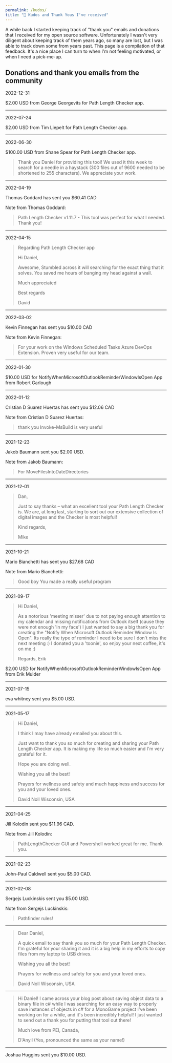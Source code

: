```yaml
---
permalink: /kudos/
title: "🙏 Kudos and Thank Yous I've received"
---
```


A while back I started keeping track of "thank you" emails and donations that I received for my open source software.
Unfortunately I wasn't very diligent about keeping track of them years ago, so many are lost, but I was able to track down some from years past.
This page is a compilation of that feedback.
It's a nice place I can turn to when I'm not feeling motivated, or when I need a pick-me-up.

## Donations and thank you emails from the community

2022-12-31

$2.00 USD from George Georgevits for Path Length Checker app.

---

2022-07-24

$2.00 USD from Tim Liepelt for Path Length Checker app.

---

2022-06-30

$100.00 USD from Shane Spear for Path Length Checker app.

> Thank you Daniel for providing this tool!
> We used it this week to search for a needle in a haystack (300 files out of 9600 needed to be shortened to 255 characters).
> We appreciate your work.

---

2022-04-19

Thomas Goddard has sent you $60.41 CAD

Note from Thomas Goddard:

> Path Length Checker v1.11.7 - This tool was perfect for what I needed.
> Thank you!

---

2022-04-15

> Regarding Path Length Checker app
>
> Hi Daniel,
>
> Awesome,
> Stumbled across it will searching for the exact thing that it solves.
> You saved me hours of banging my head against a wall.
>
> Much appreciated
>
> Best regards
>
> David

---

2022-03-02

Kevin Finnegan has sent you $10.00 CAD

Note from Kevin Finnegan:

> For your work on the Windows Scheduled Tasks Azure DevOps Extension.
> Proven very useful for our team.

---

2022-01-30

$10.00 USD for NotifyWhenMicrosoftOutlookReminderWindowIsOpen App from Robert Garlough

---

2022-01-12

Cristian D Suarez Huertas has sent you $12.06 CAD

Note from Cristian D Suarez Huertas:

> thank you Invoke-MsBuild is very useful

---

2021-12-23

Jakob Baumann sent you $2.00 USD.

Note from Jakob Baumann:

> For MoveFilesIntoDateDirectories

---

2021-12-01

> Dan,
>
> Just to say thanks – what an excellent tool your Path Length Checker is.
> We are, at long last, starting to sort out our extensive collection of digital images and the Checker is most helpful!
>
> Kind regards,
>
> Mike

---

2021-10-21

Mario Bianchetti has sent you $27.68 CAD

Note from Mario Bianchetti:

> Good boy You made a really useful program

---

2021-09-17

> Hi Daniel,
>
> As a notorious 'meeting misser' due to not paying enough attention to my calendar and missing notifications from Outlook itself (cause they were not enough 'in my face') I just wanted to say a big thank you for creating the "Notify When Microsoft Outlook Reminder Window Is Open".
> Its really the type of reminder I need to be sure I don't miss the next meeting :)
> I donated you a 'toonie', so enjoy your next coffee, it's on me ;)
>
> Regards, Erik

$2.00 USD for NotifyWhenMicrosoftOutlookReminderWindowIsOpen App from Erik Mulder

---

2021-07-15

eva whitney sent you $5.00 USD.

---

2021-05-17

> Hi Daniel,
>
> I think I may have already emailed you about this.
>
> Just want to thank you so much for creating and sharing your Path Length Checker app.
> It is making my life so much easier and I'm very grateful for it.
>
> Hope you are doing well.
>
> Wishing you all the best!
>
> Prayers for wellness and safety and much happiness and success for you and your loved ones.
>
> David Noll
> Wisconsin, USA

---

2021-04-25

Jill Kolodin sent you $11.96 CAD.

Note from Jill Kolodin:

> PathLengthChecker GUI and Powershell worked great for me. Thank you.

---

2021-02-23

John-Paul Caldwell sent you $5.00 CAD.

---

2021-02-08

Sergejs Luckinskis sent you $5.00 USD.

Note from Sergejs Luckinskis:

> Pathfinder rules!

---

> Dear Daniel,
>
> A quick email to say thank you so much for your Path Length Checker.
> I'm grateful for your sharing it and it is a big help in my efforts to copy files from my laptop to USB drives.
>
> Wishing you all the best!
>
> Prayers for wellness and safety for you and your loved ones.
>
> David Noll
> Wisconsin, USA

---

> Hi Daniel!
> I came across your blog post about saving object data to a binary file in c# while I was searching for an easy way to properly save instances of objects in c# for a MonoGame project I've been working on for a while, and it's been incredibly helpful!
> I just wanted to send out a thank you for putting that tool out there!
>
> Much love from PEI, Canada,
>
> D'Anyil (Yes, pronounced the same as your name!)

---

Joshua Huggins sent you $10.00 USD.
